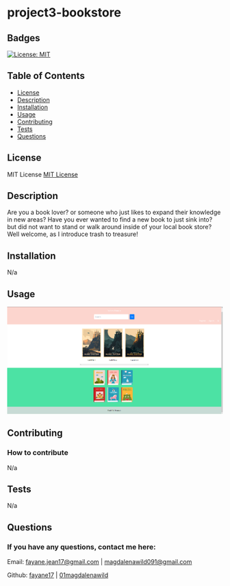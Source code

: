 # project3-bookstore
  ## Badges

  [![License: MIT](https://img.shields.io/badge/License-MIT-yellow.svg)](https://opensource.org/licenses/MIT)

  ## Table of Contents
  * [License](#license)
  * [Description](#description)
  * [Installation](#installation)
  * [Usage](#usage)
  * [Contributing](#contributing)
  * [Tests](#tests)
  * [Questions](#questions)
  
  ## License
  MIT License
  [MIT License](https://opensource.org/licenses/MIT)

  ## Description
  Are you a book lover? or someone who just likes to expand their knowledge in new areas? Have you ever wanted to find a new book to just sink into? but did not want to stand or walk around inside of your local book store? Well welcome, as I introduce trash to treasure!

  ## Installation
  N/a

  ## Usage
  <img src='Screenshot 2023-05-01 180420.png'/>

  ## Contributing
  ### How to contribute
  N/a

  ## Tests
  N/a

  ## Questions
  ### If you have any questions, contact me here:
  Email: fayane.jean17@gmail.com | magdalenawild091@gmail.com

  Github: [fayane17](https://github.com/fayane17) | [01magdalenawild](https://github.com/01magdalenawild)
